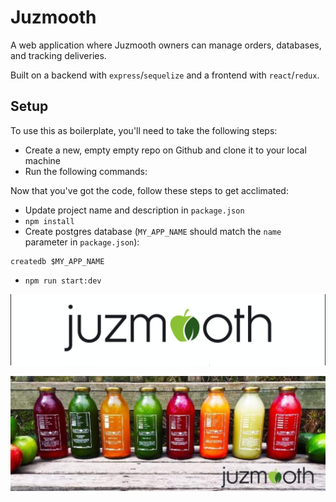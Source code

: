 # Juzmooth

A web application where Juzmooth owners can manage orders,
databases, and tracking deliveries.

Built on a backend with `express`/`sequelize` and a frontend with
`react`/`redux`.

## Setup

To use this as boilerplate, you'll need to take the following steps:

- Create a new, empty empty repo on Github and clone it to your local machine
- Run the following commands:

Now that you've got the code, follow these steps to get acclimated:

- Update project name and description in `package.json`
- `npm install`
- Create postgres database (`MY_APP_NAME` should match the `name`
  parameter in `package.json`):

```
createdb $MY_APP_NAME

```

- `npm run start:dev`

![](/public/assets/jLogo.png)

![](/public/assets/jAll.jpg)
